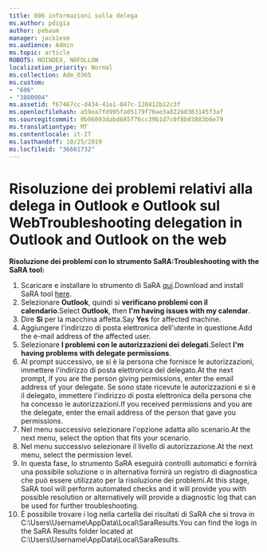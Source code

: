 ```yaml
---
title: 606 informazioni sulla delega
ms.author: pdigia
author: pebaum
manager: jackiesm
ms.audience: Admin
ms.topic: article
ROBOTS: NOINDEX, NOFOLLOW
localization_priority: Normal
ms.collection: Adm_O365
ms.custom:
- "606"
- "3800004"
ms.assetid: f67467cc-d434-41e1-847c-120412b12c3f
ms.openlocfilehash: a59ea7fd995fa05179f70ae3a82268363145f3af
ms.sourcegitcommit: 0b06093dabd685f76cc39b1d7c0f8b03883b6e79
ms.translationtype: MT
ms.contentlocale: it-IT
ms.lasthandoff: 10/25/2019
ms.locfileid: "36661732"
---
```

# <a name="troubleshooting-delegation-in-outlook-and-outlook-on-the-web"></a><span data-ttu-id="f7fd5-102">Risoluzione dei problemi relativi alla delega in Outlook e Outlook sul Web</span><span class="sxs-lookup"><span data-stu-id="f7fd5-102">Troubleshooting delegation in Outlook and Outlook on the web</span></span>

<span data-ttu-id="f7fd5-103">**Risoluzione dei problemi con lo strumento SaRA:**</span><span class="sxs-lookup"><span data-stu-id="f7fd5-103">**Troubleshooting with the SaRA tool:**</span></span>

1. <span data-ttu-id="f7fd5-104">Scaricare e installare lo strumento di SaRA [qui](https://aka.ms/SaRA-SkypeForBusinessSignIn).</span><span class="sxs-lookup"><span data-stu-id="f7fd5-104">Download and install SaRA tool [here](https://aka.ms/SaRA-SkypeForBusinessSignIn).</span></span>
1. <span data-ttu-id="f7fd5-105">Selezionare **Outlook**, quindi si **verificano problemi con il calendario**.</span><span class="sxs-lookup"><span data-stu-id="f7fd5-105">Select **Outlook**, then **I'm having issues with my calendar**.</span></span>
1. <span data-ttu-id="f7fd5-106">Dire **Sì** per la macchina affetta.</span><span class="sxs-lookup"><span data-stu-id="f7fd5-106">Say **Yes** for affected machine.</span></span>
1. <span data-ttu-id="f7fd5-107">Aggiungere l'indirizzo di posta elettronica dell'utente in questione.</span><span class="sxs-lookup"><span data-stu-id="f7fd5-107">Add the e-mail address of the affected user.</span></span>
1. <span data-ttu-id="f7fd5-108">Selezionare **I problemi con le autorizzazioni dei delegati**.</span><span class="sxs-lookup"><span data-stu-id="f7fd5-108">Select **I'm having problems with delegate permissions**.</span></span>
1. <span data-ttu-id="f7fd5-109">Al prompt successivo, se si è la persona che fornisce le autorizzazioni, immettere l'indirizzo di posta elettronica del delegato.</span><span class="sxs-lookup"><span data-stu-id="f7fd5-109">At the next prompt, if you are the person giving permissions, enter the email address of your delegate.</span></span> <span data-ttu-id="f7fd5-110">Se sono state ricevute le autorizzazioni e si è il delegato, immettere l'indirizzo di posta elettronica della persona che ha concesso le autorizzazioni.</span><span class="sxs-lookup"><span data-stu-id="f7fd5-110">If you received permissions and you are the delegate, enter the email address of the person that gave you permissions.</span></span>
1. <span data-ttu-id="f7fd5-111">Nel menu successivo selezionare l'opzione adatta allo scenario.</span><span class="sxs-lookup"><span data-stu-id="f7fd5-111">At the next menu, select the option that fits your scenario.</span></span>
1. <span data-ttu-id="f7fd5-112">Nel menu successivo selezionare il livello di autorizzazione.</span><span class="sxs-lookup"><span data-stu-id="f7fd5-112">At the next menu, select the permission level.</span></span>
1. <span data-ttu-id="f7fd5-113">In questa fase, lo strumento SaRA eseguirà controlli automatici e fornirà una possibile soluzione o in alternativa fornirà un registro di diagnostica che può essere utilizzato per la risoluzione dei problemi.</span><span class="sxs-lookup"><span data-stu-id="f7fd5-113">At this stage, SaRA tool will perform automated checks and it will provide you with possible resolution or alternatively will provide a diagnostic log that can be used for further troubleshooting.</span></span>
1. <span data-ttu-id="f7fd5-114">È possibile trovare i log nella cartella dei risultati di SaRA che si trova in C:\Users\Username\AppData\Local\SaraResults.</span><span class="sxs-lookup"><span data-stu-id="f7fd5-114">You can find the logs in the SaRA Results folder located at C:\Users\Username\AppData\Local\SaraResults.</span></span>
